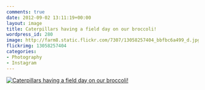 ```yaml
---
comments: true
date: 2012-09-02 13:11:19+00:00
layout: image
title: Caterpillars having a field day on our broccoli!
wordpress_id: 280
image: http://farm8.static.flickr.com/7307/13058257404_bbfbc6a499_d.jpg
flickrimg: 13058257404
categories:
- Photography
- Instagram
---
```


[![Caterpillars having a field day on our broccoli!][thm]][img]

[thm]: //farm8.static.flickr.com/7307/13058257404_bbfbc6a499_d.jpg
[img]: //www.flickr.com/photos/richard-perry/13058257404/
